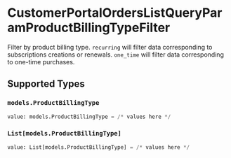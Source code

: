 # CustomerPortalOrdersListQueryParamProductBillingTypeFilter

Filter by product billing type. `recurring` will filter data corresponding to subscriptions creations or renewals. `one_time` will filter data corresponding to one-time purchases.


## Supported Types

### `models.ProductBillingType`

```python
value: models.ProductBillingType = /* values here */
```

### `List[models.ProductBillingType]`

```python
value: List[models.ProductBillingType] = /* values here */
```

